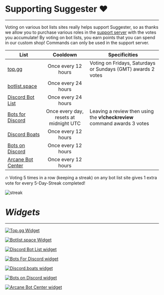 <!-- tabs:start -->

# Supporting Suggester ❤
---

Voting on various bot lists sites really helps support Suggester, so as thanks we allow you to purchase various roles in the [support server](https://discord.gg/G5pEdUp) with the votes you accumulate! By voting on bot lists, you earn points that you can spend in our custom shop!
Commands can only be used in the support server.


| List                                                                               |                Cooldown                      |  Specificities       |
|------------------------------------------------------------------------------------|:--------------------------------------------:|----------------------|
|  [top.gg](https://top.gg/bot/564426594144354315/vote)                              | Once every 12 hours                          | Voting on Fridays, Saturdays or Sundays (GMT) awards 2 votes
|  [botlist.space](https://botlist.space/bot/564426594144354315/upvote)              | Once every 24 hours                          |
|  [Discord Bot List](https://discordbotlist.com/bots/564426594144354315/upvote)     | Once every 24 hours                          |
|  [Bots for Discord](https://botsfordiscord.com/bot/564426594144354315/vote)        | Once every day, resets at midnight UTC       | Leaving a review then using the **v!checkreview** command awards 3 votes
|  [Discord Boats](https://discord.boats/bot/564426594144354315/vote)                | Once every 12 hours |
|  [Bots on Discord](https://bots.ondiscord.xyz/bots/564426594144354315/review)      | Once every 12 hours |
|  [Arcane Bot Center](https://arcane-botcenter.xyz/bot/564426594144354315)          | Once every 12 hours |

🔥 Voting 5 times in a row (keeping a streak) on any bot list site gives 1 extra vote for every 5-Day-Streak completed!

![streak](https://media3.giphy.com/media/443kbHqcFFwOvTuAWf/giphy.gif)





# ***Widgets***
---
[![Top.gg Widget](https://discordbots.org/api/widget/564426594144354315.svg)](https://discordbots.org/bot/564426594144354315)


[![Botlist.space Widget](https://api.botlist.space/widget/564426594144354315/2)](https://botlist.space/bot/564426594144354315?utm_source=bls&utm_medium=widget&utm_campaign=564426594144354315)

[![Discord Bot List widget](https://discordbotlist.com/bots/564426594144354315/widget)](https://discordbotlist.com/bots/564426594144354315)

[![Bots For Discord widget](https://botsfordiscord.com/api/bot/564426594144354315/widget)](https://botsfordiscord.com/bots/564426594144354315)

[![Discord.boats widget](https://discord.boats/api/widget/564426594144354315)](https://discord.boats/bot/564426594144354315)

[![Bots on Discord widget](https://bots.ondiscord.xyz/bots/564426594144354315/embed?showGuilds=true)](https://bots.ondiscord.xyz/bots/564426594144354315)

[![Arcane Bot Center widget](https://arcane-botcenter.xyz/api/widget/564426594144354315.svg)](https://arcane-botcenter.xyz/bot/564426594144354315)

<!-- tabs:end -->
